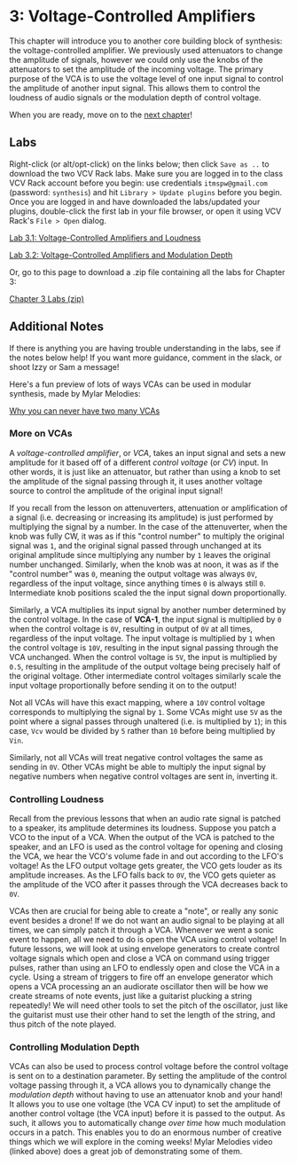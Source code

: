 # 3: Voltage-Controlled Amplifiers

This chapter will introduce you to another core building block of synthesis: the voltage-controlled amplifier.  We previously used attenuators to change the amplitude of signals, however we could only use the knobs of the attenuators to set the amplitude of the incoming voltage.  The primary purpose of the VCA is to use the voltage level of one input signal to control the amplitude of another input signal.  This allows them to control the loudness of audio signals or the modulation depth of control voltage.

When you are ready, move on to the [next chapter](../Chapter-04/chapter04.md)!

## Labs

Right-click (or alt/opt-click) on the links below; then click `Save as ..` to download the two VCV Rack labs.  Make sure you are logged in to the class VCV Rack account before you begin: use credentials `itmspw@gmail.com` (password: `synthesis`) and hit `Library > Update plugins` before you begin.  Once you are logged in and have downloaded the labs/updated your plugins, double-click the first lab in your file browser, or open it using VCV Rack's `File > Open` dialog.  

[Lab 3.1: Voltage-Controlled Amplifiers and Loudness](https://raw.githubusercontent.com/signal-flux/SFxPW-Intro-to-Modular-Synthesis/master/Chapter-03/patches/lab_3_1_annotated.vcv)

[Lab 3.2: Voltage-Controlled Amplifiers and Modulation Depth](https://raw.githubusercontent.com/signal-flux/SFxPW-Intro-to-Modular-Synthesis/master/Chapter-03/patches/lab_3_2_annotated.vcv)

Or, go to this page to download a .zip file containing all the labs for Chapter 3:

[Chapter 3 Labs (zip)](./patches/ch03_vcv_labs.zip)

## Additional Notes

If there is anything you are having trouble understanding in the labs, see if the notes below help! If you want more guidance, comment in the slack, or shoot Izzy or Sam a message!

Here's a fun preview of lots of ways VCAs can be used in modular synthesis, made by Mylar Melodies: 

[Why you can never have two many VCAs](https://www.youtube.com/watch?v=JKqcQxLjno0)

### More on VCAs

A *voltage-controlled amplifier*, or *VCA*, takes an input signal and sets a new amplitude for it based off of a different *control voltage* (or *CV*) input. In other words, it is just like an attenuator, but rather than using a knob to set the amplitude of the signal passing through it, it uses another voltage source to control the amplitude of the original input signal!  

If you recall from the lesson on attenuverters, attenuation or amplification of a signal (i.e. decreasing or increasing its amplitude) is just performed by multiplying the signal by a number.  In the case of the attenuverter, when the knob was fully CW, it was as if this "control number" to multiply the original signal was `1`, and the original signal passed through unchanged at its original amplitude since multiplying any number by `1` leaves the original number unchanged.  Similarly, when the knob was at noon, it was as if the "control number" was `0`, meaning the output voltage was always `0V`, regardless of the input voltage, since anything times `0` is always still `0`.  Intermediate knob positions scaled the the input signal down proportionally.  

Similarly, a VCA multiplies its input signal by another number determined by the control voltage.  In the case of **VCA-1**, the input signal is multiplied by `0` when the control voltage is `0V`, resulting in output of `0V` at all times, regardless of the input voltage.  The input voltage is multiplied by `1` when the control voltage is `10V`, resulting in the input signal passing through the VCA unchanged.  When the control voltage is `5V`, the input is multiplied by `0.5`, resulting in the amplitude of the output voltage being precisely half of the original voltage.  Other intermediate control voltages similarly scale the input voltage proportionally before sending it on to the output!  

Not all VCAs will have this exact mapping, where a `10V` control voltage corresponds to multiplying the signal by `1`.  Some VCAs might use `5V` as the point where a signal passes through unaltered (i.e. is multiplied by `1`); in this case, `Vcv` would be divided by `5` rather than `10` before being multiplied by `Vin`.  

Similarly, not all VCAs will treat negative control voltages the same as sending in `0V`.  Other VCAs might be able to multiply the input signal by negative numbers when negative control voltages are sent in, inverting it.  

### Controlling Loudness

Recall from the previous lessons that when an audio rate signal is patched to a speaker, its amplitude determines its loudness.  Suppose you patch a VCO to the input of a VCA.  When the output of the VCA is patched to the speaker, and an LFO is used as the control voltage for opening and closing the VCA, we hear the VCO's volume fade in and out according to the LFO's voltage!  As the LFO output voltage gets greater, the VCO gets louder as its amplitude increases.  As the LFO falls back to `0V`, the VCO gets quieter as the amplitude of the VCO after it passes through the VCA decreases back to `0V`.  

VCAs then are crucial for being able to create a "note", or really any sonic event besides a drone!  If we do not want an audio signal to be playing at all times, we can simply patch it through a VCA.  Whenever we went a sonic event to happen, all we need to do is open the VCA using control voltage!   In future lessons, we will look at using envelope generators to create control voltage signals which open and close a VCA on command using trigger pulses, rather than using an LFO to endlessly open and close the VCA in a cycle.  Using a stream of triggers to fire off an envelope generator which opens a VCA processing an an audiorate oscillator then will be how we create streams of note events, just like a guitarist plucking a string repeatedly!  We will need other tools to set the pitch of the oscillator, just like the guitarist must use their other hand to set the length of the string, and thus pitch of the note played.

### Controlling Modulation Depth

VCAs can also be used to process control voltage before the control voltage is sent on to a destination parameter.  By setting the amplitude of the control voltage passing through it, a VCA allows you to dynamically change the *modulation depth* without having to use an attenuator knob and your hand!  It allows you to use one voltage (the VCA CV input) to set the amplitude of another control voltage (the VCA input) before it is passed to the output.  As such, it allows you to automatically change *over time* how much modulation occurs in a patch.  This enables you to do an enormous number of creative things which we will explore in the coming weeks!  Mylar Melodies video (linked above) does a great job of demonstrating some of them.  

